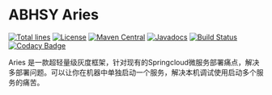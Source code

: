 # ABHSY Aries
[![Total lines](https://tokei.rs/b1/github/Nepxion/Discovery?category=lines)](https://github.com/ABHSY/Aries)
[![License](https://img.shields.io/badge/License-Apache%202.0-blue.svg?label=license)](https://github.com/ABHSY/Aries)
[![Maven Central](https://img.shields.io/maven-central/v/com.nepxion/discovery.svg?label=maven%20central)](https://github.com/ABHSY/Aries)
[![Javadocs](http://www.javadoc.io/badge/com.nepxion/discovery-plugin-framework.svg)](https://github.com/ABHSY/Aries)
[![Build Status](https://travis-ci.org/Nepxion/Discovery.svg?branch=master)](https://github.com/ABHSY/Aries)
[![Codacy Badge](https://api.codacy.com/project/badge/Grade/8e39a24e1be740c58b83fb81763ba317)](https://www.codacy.com/project/HaojunRen/Discovery/dashboard?utm_source=github.com&amp;utm_medium=referral&amp;utm_content=Nepxion/Discovery&amp;utm_campaign=Badge_Grade_Dashboard)

Aries 是一款超轻量级灰度框架，针对现有的Springcloud微服务部署痛点，解决多部署问题。可以让你在机器中单独启动一个服务，解决本机调试使用启动多个服务的痛苦。
